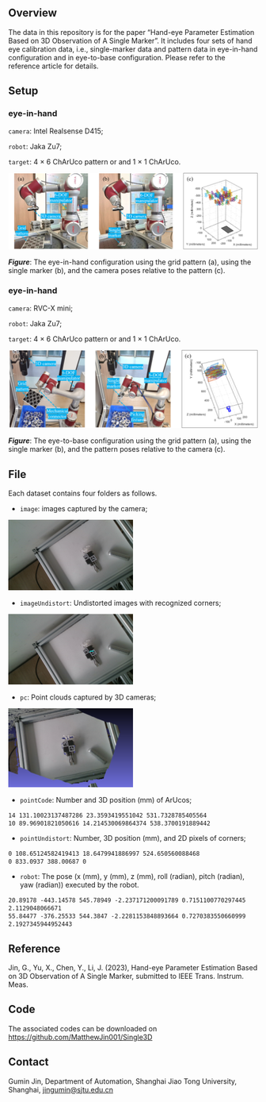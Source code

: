 ## Overview
The data in this repository is for the paper “Hand-eye Parameter Estimation Based on 3D Observation of A Single Marker”. It includes four sets of hand eye calibration data, i.e., single-marker data and pattern data in eye-in-hand configuration and in eye-to-base configuration. Please refer to the reference article for details.

## Setup

### eye-in-hand
``camera``: Intel Realsense D415;

``robot``: Jaka Zu7;

``target``: 4 × 6 ChArUco pattern or and 1 × 1 ChArUco.

![mainFig](https://github.com/MatthewJin001/3Ddata/blob/main/datasetPic/eyeinhand.png)

**_Figure_**: The eye-in-hand configuration using the grid pattern (a), using the single marker (b), and the camera poses relative to the pattern (c).

### eye-in-hand
``camera``: RVC-X mini;

``robot``: Jaka Zu7;

``target``: 4 × 6 ChArUco pattern or and 1 × 1 ChArUco.

![mainFig](https://github.com/MatthewJin001/3Ddata/blob/main/datasetPic/eyetohand.png)

**_Figure_**: The eye-to-base configuration using the grid pattern (a), using the single marker (b), and the pattern poses relative to the camera (c).

## File
Each dataset contains four folders as follows.

* ``image``: images captured by the camera;

<img src="datasetPic/ex1.png" width="50%">

* ``imageUndistort``:  Undistorted images with recognized corners;

<img src="datasetPic/1_charuco_undistort.png" width="50%">

* ``pc``: Point clouds captured by 3D cameras;

<img src="datasetPic/PC.PNG" width="50%">

* ``pointCode``: Number and 3D position (mm) of ArUcos;
```
14 131.10023137487286 23.3593419551042 531.7328785405564
10 89.96901821050616 14.214530069864374 538.3700191889442
```

* ``pointUndistort``: Number, 3D position (mm), and 2D pixels of corners;
```
0 108.65124582419413 18.6479941886997 524.650560088468
0 833.0937 388.00687 0
```

* ``robot``: The pose (x (mm), y (mm), z (mm), roll (radian), pitch (radian), yaw (radian)) executed by the robot. 
```
20.89178 -443.14578 545.78949 -2.237171200091789 0.7151100770297445 2.1129048066671
55.84477 -376.25533 544.3847 -2.2281153848893664 0.7270383550660999 2.1927345944952443
```

## Reference
Jin, G., Yu, X., Chen, Y., Li, J. (2023), Hand-eye Parameter Estimation Based on 3D Observation of A Single Marker, submitted to IEEE Trans. Instrum. Meas.
         
## Code
The  associated  codes can be downloaded on https://github.com/MatthewJin001/Single3D

## Contact

Gumin Jin, Department of Automation, Shanghai Jiao Tong University, Shanghai, jingumin@sjtu.edu.cn


